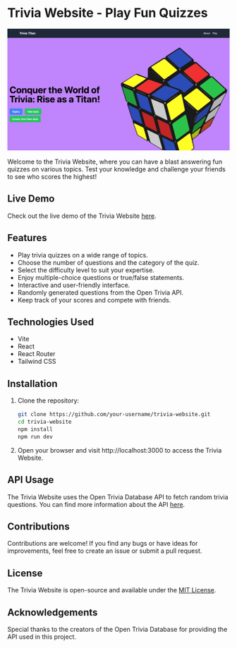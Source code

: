 # Trivia Website - Play Fun Quizzes

![Trivia Website](website-ss.png)

Welcome to the Trivia Website, where you can have a blast answering fun quizzes on various topics. Test your knowledge and challenge your friends to see who scores the highest!

## Live Demo

Check out the live demo of the Trivia Website [here](https://trivia-site.vercel.app/).

## Features

- Play trivia quizzes on a wide range of topics.
- Choose the number of questions and the category of the quiz.
- Select the difficulty level to suit your expertise.
- Enjoy multiple-choice questions or true/false statements.
- Interactive and user-friendly interface.
- Randomly generated questions from the Open Trivia API.
- Keep track of your scores and compete with friends.

## Technologies Used

- Vite
- React
- React Router
- Tailwind CSS

## Installation

1. Clone the repository:

   ```bash
   git clone https://github.com/your-username/trivia-website.git
   cd trivia-website
   npm install
   npm run dev
   
2. Open your browser and visit http://localhost:3000 to access the Trivia Website.
   
## API Usage

The Trivia Website uses the Open Trivia Database API to fetch random trivia questions. You can find more information about the API [here](https://opentdb.com/).

## Contributions

Contributions are welcome! If you find any bugs or have ideas for improvements, feel free to create an issue or submit a pull request.

## License

The Trivia Website is open-source and available under the [MIT License](LICENSE).

## Acknowledgements

Special thanks to the creators of the Open Trivia Database for providing the API used in this project.

